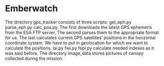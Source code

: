 # Emberwatch

The directory gps_tracker consists of three scripts: get_eph.py parse_eph.py calc_pos.py. The first downloads the latest GPS ephemeris from the ESA FTP server. The second parses them to the appropriate format for us. The last calculates current GPS satellites’ positions in the horizontal coordinate system. We have to put in geolocation for which we want to calculate the positions. lai.py fwi.py fopi.py calculate needed indexes as it was said before. The directory image_data stores pictures of canopy collected during the mission.